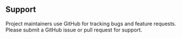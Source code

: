 ## Support

Project maintainers use GitHub for tracking bugs and feature requests.
Please submit a GitHub issue or pull request for support.
